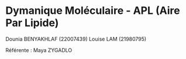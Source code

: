 # Dymanique Moléculaire - APL (Aire Par Lipide)

Dounia BENYAKHLAF (22007439)
Louise LAM (21980795)

Référente : Maya ZYGADLO
